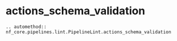 # actions_schema_validation

```{eval-rst}
.. automethod:: nf_core.pipelines.lint.PipelineLint.actions_schema_validation
```
